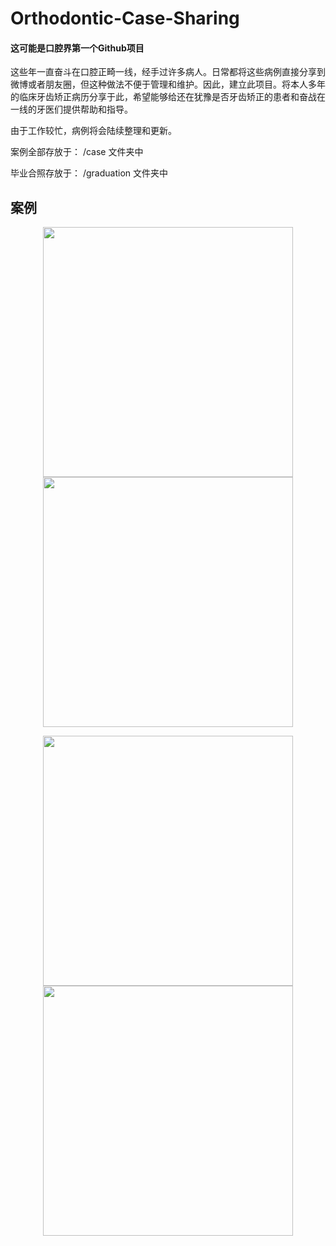 # Orthodontic-Case-Sharing
####  这可能是口腔界第一个Github项目

这些年一直奋斗在口腔正畸一线，经手过许多病人。日常都将这些病例直接分享到微博或者朋友圈，但这种做法不便于管理和维护。因此，建立此项目。将本人多年的临床牙齿矫正病历分享于此，希望能够给还在犹豫是否牙齿矫正的患者和奋战在一线的牙医们提供帮助和指导。

由于工作较忙，病例将会陆续整理和更新。


案例全部存放于：  /case              文件夹中

毕业合照存放于：  /graduation    文件夹中



## 案例

<p align="center">
<img src="case/001.jpeg" width="400px"/> 
<img src="case/002.jpeg" width="400px"/> 
</p>


<p align="center">
<img src="case/003.jpeg" width="400px"/> 
<img src="case/004.jpeg" width="400px"/> 
</p>
